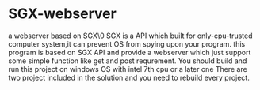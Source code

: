 # SGX-webserver
a webserver based on SGX\0
SGX is a API which built for only-cpu-trusted computer system,it can prevent OS from spying upon your program.
this program is based on SGX API and provide a webserver which just support some simple function like get and post requrement.
You should build and run this project on windows OS with intel 7th cpu or a later one
There are two project included in the solution and you need to rebuild every project.

